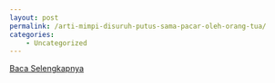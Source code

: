 ```yaml
---
layout: post
permalink: /arti-mimpi-disuruh-putus-sama-pacar-oleh-orang-tua/
categories:
    - Uncategorized
---
```


[Baca Selengkapnya](/07)